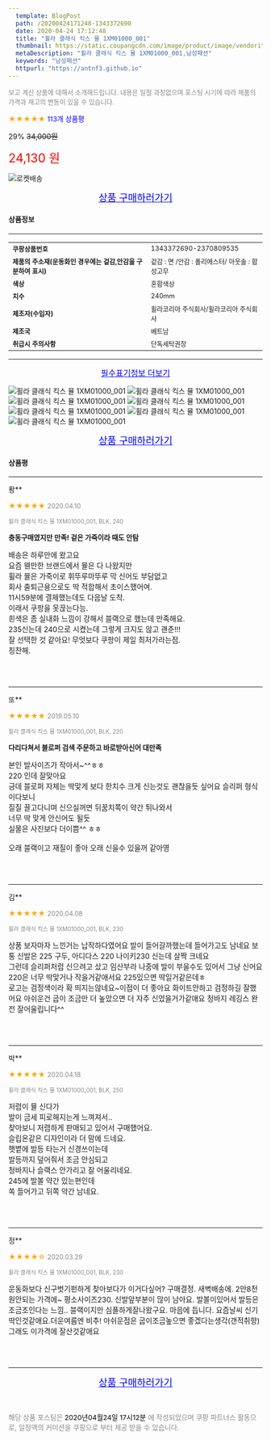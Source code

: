 ```yaml
---
  template: BlogPost
  path: /20200424171248-1343372690
  date: 2020-04-24 17:12:48
  title: "휠라 클래식 킥스 뮬 1XM01000_001"
  thumbnail: https://static.coupangcdn.com/image/product/image/vendoritem/2019/03/12/4404168781/4c59f273-6678-48c7-8ff7-19fcde74379f.jpg
  metaDescription: "휠라 클래식 킥스 뮬 1XM01000_001,남성패션"
  keywords: "남성패션"
  httpurl: "https://antnf3.github.io"
---
```

  
<span style="color: #888;font-size:0.8rem">보고 계신 상품에 대해서 소개해드립니다.
내용은 일절 과장없으며 포스팅 시기에 따라 제품의 가격과 재고의 변동이 있을 수 있습니다.</span>
  
<span style="color: orange;">★★★★★</span> <span style="color: blue;font-size: 0.85rem;">113개 상품평</span>

<span style="font-size: 0.9rem">29%</span> <span style="font-size: 0.9rem">~~34,000원~~</span>

<span style="color: red;font-size: 1.5rem;">24,130 원</span>

![로켓배송](https://postfiles.pstatic.net/MjAyMDA0MTBfMjcz/MDAxNTg2NDQ1OTAwMDc5.1T-Iy6-X12_V8iyof2OtSqUCu6urPUUOnjG41kbMy_kg.c1eqxaGayJ1XX0TGV24QXbZg9dvQ9C_dYZx39G_Z7Wog.PNG.cigshop2/rocket_logo.png?type=w773)

<p align="center"><a href="http://me2.do/5iY5JrvH" style="font-size: 1.2rem; color: blue;">상품 구매하러가기</a></p>

#### 상품정보

---

|                  |                       |
| ---------------- | --------------------- |
| **<span style="font-size:0.8rem;">쿠팡상품번호</span>** | <span style="font-size:0.8rem;">1343372690-2370809535</span> |
| **<span style="font-size:0.8rem;">제품의 주소재(운동화인 경우에는 겉감,안감을 구분하여 표시)</span>**    | <span style="font-size:0.8rem;">겉감 : 면 /안감 : 폴리에스터/ 아웃솔 : 합성고무</span>        |
| **<span style="font-size:0.8rem;">색상</span>**    | <span style="font-size:0.8rem;">혼합색상</span>        |
| **<span style="font-size:0.8rem;">치수</span>**    | <span style="font-size:0.8rem;">240mm</span>        |
| **<span style="font-size:0.8rem;">제조자(수입자)</span>**    | <span style="font-size:0.8rem;">휠라코리아 주식회사/휠라코리아 주식회사</span>        |
| **<span style="font-size:0.8rem;">제조국</span>**    | <span style="font-size:0.8rem;">베트남</span>        |
| **<span style="font-size:0.8rem;">취급시 주의사항</span>**    | <span style="font-size:0.8rem;">단독세탁권장</span>        |



---

<p align="center"><a href="http://me2.do/5iY5JrvH" style="font-size: 1rem; color: blue;">필수표기정보 더보기</a></p>

![휠라 클래식 킥스 뮬 1XM01000_001](http://thumbnail9.coupangcdn.com/thumbnails/remote/q89/image/retail/images/2020/03/03/14/3/c2c82c2d-7b3d-4061-9bfb-b278f17119be.jpg)
![휠라 클래식 킥스 뮬 1XM01000_001](http://thumbnail7.coupangcdn.com/thumbnails/remote/q89/image/retail/images/2020/02/28/13/1/e9330b16-0847-4861-b442-53b42b007794.jpg)
![휠라 클래식 킥스 뮬 1XM01000_001](http://thumbnail6.coupangcdn.com/thumbnails/remote/q89/image/retail/images/2020/02/28/13/3/ccd0fb35-8f46-4dd4-8e3d-4895721b2d84.jpg)
![휠라 클래식 킥스 뮬 1XM01000_001](http://thumbnail10.coupangcdn.com/thumbnails/remote/q89/image/retail/images/2020/02/28/13/5/b4c4adcf-5218-4d73-bd08-7feda0439cf8.jpg)
![휠라 클래식 킥스 뮬 1XM01000_001](http://thumbnail8.coupangcdn.com/thumbnails/remote/q89/image/retail/images/2020/02/28/13/2/91763882-b081-482d-b63e-209c8da5e6fd.jpg)
![휠라 클래식 킥스 뮬 1XM01000_001](http://thumbnail10.coupangcdn.com/thumbnails/remote/q89/image/retail/images/2020/02/28/13/0/49e14478-ed3c-4abf-9ace-a2c31a7c3ab4.jpg)
![휠라 클래식 킥스 뮬 1XM01000_001](http://thumbnail9.coupangcdn.com/thumbnails/remote/q89/image/retail/images/2020/02/28/13/4/f38e815c-c114-48d5-8a90-4a255b3919a1.jpg)

<p align="center"><a href="http://me2.do/5iY5JrvH" style="font-size: 1.2rem; color: blue;">상품 구매하러가기</a></p>

#### 상품평
  
---
  
퐝**
    
<span style="color: orange;">★★★★★</span> <span style="font-size:0.8rem;color: #888;">2020.04.10</span>
    
<span style="color: #888;font-size:0.7rem">휠라 클래식 킥스 뮬 1XM01000_001, BLK, 240</span>
    
<span style="font-size:0.85rem">**충동구매였지만 만족! 겉은 가죽이라 때도 안탐**</span>
    
<span style="font-size: 0.9rem;">배송은 하루만에 왔고요<br/>요즘 웬만한 브랜드에서 뮬은 다 나왔지만<br/>휠라 뮬은 가죽이로 휘뚜루마뚜루 막 신어도 부담없고<br/>회사 출퇴근용으로도 딱 적합해서 초이스했어여.<br/>11시59분에 결제했는데도 다음날 도착.<br/>이래서 쿠팡을 못끊는다능.<br/>흰색은 좀 실내화 느낌이 강해서 블랙으로 했는데 만족해요.<br/>235신는데 240으로 시켰는데 그렇게 크지도 않고 괜춘!!!<br/>잘 선택한 것 같아요! 무엇보다 쿠팡이 제일 최저가라는점.<br/>칭찬해.</span>
    
<br>
<br>

---
  
또**
    
<span style="color: orange;">★★★★★</span> <span style="font-size:0.8rem;color: #888;">2019.05.10</span>
    
<span style="color: #888;font-size:0.7rem">휠라 클래식 킥스 뮬 1XM01000_001, BLK, 220</span>
    
<span style="font-size:0.85rem">**다리다쳐서  블로퍼 검색 주문하고 바로받아신어 대만족**</span>
    
<span style="font-size: 0.9rem;">본인 발사이즈가 작아서~^^ㅎㅎ<br/>220 인데 잘맞아요<br/>긍데 블로퍼 자체는 딱맞게 보다 한치수 크게 신는것도 괜찮을듯 싶어요 슬리퍼 형식이다보니<br/>질질 끌고다니며 신으실꺼면 뒤꿈치쪽이 약간 튀나와서<br/>너무 딱 맞게 안신어도 될듯<br/>실물은 사진보다 더이쁨^^ ㅎㅎ<br/><br/>오래 블랙이고 재질이 좋아 오래 신을수 있을꺼 같아영</span>
    
<br>
<br>

---
  
김**
    
<span style="color: orange;">★★★★★</span> <span style="font-size:0.8rem;color: #888;">2020.04.08</span>
    
<span style="color: #888;font-size:0.7rem">휠라 클래식 킥스 뮬 1XM01000_001, BLK, 230</span>
    

    
<span style="font-size: 0.9rem;">상품 보자마자 느낀거는 납작하다였어요 발이 들어갈까했는데 들어가고도 남네요 보통 신발은 225 구두, 아디다스 220 나이키230 신는데 살짝 크네요<br/>그런데 슬리퍼처럼 신으려고 샀고 임산부라 나중에 발이 부을수도 있어서 그냥 신어요 220은 너무 딱맞거나 작을거같애서요 225있으면 딱일거같은데ㅎ<br/>로고는 검정색이라 확 띄지는않네요~이점이 더 좋아요 화이트안하고 검정하길 잘했어요 아쉬운건 굽이 조금만 더 높았으면 더 자주 신었을거가같애요 청바지 레깅스 완전 잘어울립니다^^</span>
    
<br>
<br>

---
  
박**
    
<span style="color: orange;">★★★★★</span> <span style="font-size:0.8rem;color: #888;">2020.04.18</span>
    
<span style="color: #888;font-size:0.7rem">휠라 클래식 킥스 뮬 1XM01000_001, BLK, 250</span>
    

    
<span style="font-size: 0.9rem;">저렴이 뮬 신다가 <br/>발이 금세 피로해지는게 느껴져서..<br/>찾아보니 저렴하게 판매되고 있어서 구매했어요.<br/>슬립온같은 디자인이라 더 맘에 드네요.<br/>햇볕에 발등 타는거 신경쓰이는데<br/>발등까지 덮어줘서 조금 안심되고<br/>청바지나 슬랙스 안가리고 잘 어울리네요.<br/>245에 발볼 약간 있는편인데<br/>쏙 들어가고 뒤쪽 약간 남네요.</span>
    
<br>
<br>

---
  
정**
    
<span style="color: orange;">★★★★☆</span> <span style="font-size:0.8rem;color: #888;">2020.03.29</span>
    
<span style="color: #888;font-size:0.7rem">휠라 클래식 킥스 뮬 1XM01000_001, BLK, 230</span>
    

    
<span style="font-size: 0.9rem;">운동화보다 신구벗기펀하게 찾아보다가  이거다싶어? 구매결정. 새벽배송에. 2만8천원안되는 가격에~ 평소사이즈230.  신발앞부분이 많이 남아요. 발볼이있어서 발등은 조금조인다는 느낌..  블랙이지만 심플하게잘나왔구요.  마음에 듭니다.  요즘날씨 신기딱인것같애요.더운여름엔 비추! 아쉬운점은 굽이조금높으면  좋겠다는생각(갠적취향)  그래도 이가격에 잘산것같애요</span>
    
<br>
<br>


  
---
  
<p align="center"><a href="http://me2.do/5iY5JrvH" style="font-size: 1.2rem; color: blue;">상품 구매하러가기</a></p>
  
<br>
  
<span style="font-size: 0.85rem; color: #888;">해당 상품 포스팅은 <span style="color: #000;"> 2020년04월24일 17시12분 </span> 에 작성되었으며 쿠팡 파트너스 활동으로, 일정액의 커미션을 쿠팡으로 부터 제공 받을 수 있습니다.</span>